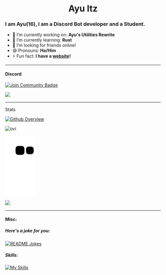<h1 align="center"> Ayu Itz </h1>

### I am Ayu(16), I am a Discord Bot developer and a Student.

- 🔭 I’m currently working on: **Ayu's Utilities Rewrite**
- 🌱 I’m currently learning: **Rust**
- 👯 I’m looking for friends online!
- 😄 Pronouns: **He/Him**
- ⚡ Fun fact: **I have a [website](https://www.ayuitz.tech)!**

---
#### Discord

<a href="https://discord.gg/BrMtkWS8GS"><img src="https://img.shields.io/discord/733027681184251937.svg?style=flat&label=Join%20Community&color=7289DA" alt="Join Community Badge"/></a>


[![](https://discord.c99.nl/widget/theme-3/748053138354864229.png)](https://discord.gg/BrMtkWS8GS)


---
Stats

[![Github Overview](https://github-readme-stats.vercel.app/api?username=ayush-py-dev&include_all_commits=true&count_private=true&show_icons=true&line_height=20&title_color=b0b0b0&icon_color=9100d4&text_color=A1A1A1&bg_color=0,000000,550299)](https://github.com/ayush-py-dev)

<img src="https://github-readme-stats.vercel.app/api/top-langs?username=ayush-py-dev&show_icons=true&locale=en&layout=compact&theme=chartreuse-dark" alt="ovi" />

![Snake animation](https://github.com/madushadhanushka/github-readme/blob/output/github-contribution-snake.svg)

<img src="https://github-profile-trophy.vercel.app/?username=ayush-py-dev&theme=juicyfresh&no-bg=true" />

---

#### Misc: <br>
##### Here's a joke for you:
<a href="https://readme-jokes.vercel.app"><img align="center" src="https://readme-jokes.vercel.app/api" alt="README Jokes"></a>

##### Skills:
[![My Skills](https://skillicons.dev/icons?i=py,html,css,mongodb,java,figma,discord,heroku,flask,fastapi,bots,bootstrap)](https://ayuitz.xyz)

<!-- ##### Socials: -->
